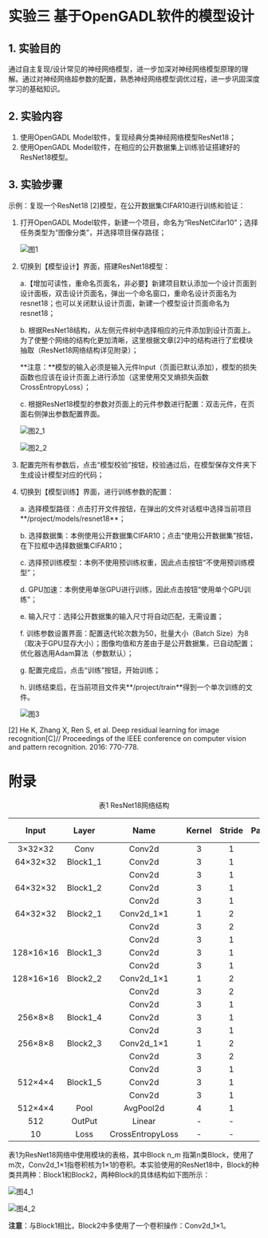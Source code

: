 # 实验三 基于OpenGADL软件的模型设计

## 1. 实验目的

通过自主复现/设计常见的神经网络模型，进一步加深对神经网络模型原理的理解。通过对神经网络超参数的配置，熟悉神经网络模型调优过程，进一步巩固深度学习的基础知识。

## 2. 实验内容

1. 使用OpenGADL Model软件，复现经典分类神经网络模型ResNet18；
2. 使用OpenGADL Model软件，在相应的公开数据集上训练验证搭建好的ResNet18模型。

## 3. 实验步骤

示例：复现一个ResNet18 [2]模型，在公开数据集CIFAR10进行训练和验证：

1. 打开OpenGADL Model软件，新建一个项目，命名为“ResNetCifar10”；选择任务类型为“图像分类”，并选择项目保存路径；

   ![图1](https://raw.githubusercontent.com/OpenGADL/OpenGADL-Model/main/picture/202310251446564.png)

2. 切换到【模型设计】界面，搭建ResNet18模型：

   a.【增加可读性，重命名页面名，非必要】新建项目默认添加一个设计页面到设计面板，双击设计页面名，弹出一个命名窗口，重命名设计页面名为resnet18；也可以关闭默认设计页面，新建一个模型设计页面命名为resnet18； 

   b. 根据ResNet18结构，从左侧元件树中选择相应的元件添加到设计页面上。为了使整个网络的结构化更加清晰，这里根据文章[2]中的结构进行了宏模块抽取（ResNet18网络结构详见附录）；

   **注意：**模型的输入必须是输入元件Input（页面已默认添加），模型的损失函数也应该在设计页面上进行添加（这里使用交叉熵损失函数 CrossEntropyLoss）；

   c. 根据ResNet18模型的参数对页面上的元件参数进行配置：双击元件，在页面右侧弹出参数配置界面。

   ![图2_1](https://raw.githubusercontent.com/OpenGADL/OpenGADL-Model/main/picture/202310251446798.png)

   ![图2_2](https://raw.githubusercontent.com/OpenGADL/OpenGADL-Model/main/picture/202310251446322.png)

3. 配置完所有参数后，点击“模型校验”按钮，校验通过后，在模型保存文件夹下生成设计模型对应的代码；

4. 切换到【模型训练】界面，进行训练参数的配置：

   a. 选择模型路径：点击打开文件按钮，在弹出的文件对话框中选择当前项目**/project/models/resnet18**；

   b. 选择数据集：本例使用公开数据集CIFAR10；点击“使用公开数据集”按钮，在下拉框中选择数据集CIFAR10；

   c. 选择预训练模型：本例不使用预训练权重，因此点击按钮“不使用预训练模型”；

   d. GPU加速：本例使用单张GPU进行训练，因此点击按钮“使用单个GPU训练”；

   e. 输入尺寸：选择公开数据集的输入尺寸将自动匹配，无需设置；

   f. 训练参数设置界面：配置迭代轮次数为50，批量大小（Batch Size）为8（取决于GPU显存大小）；图像均值和方差由于是公开数据集，已自动配置；优化器选用Adam算法（参数默认）；

   g. 配置完成后，点击“训练”按钮，开始训练；

   h. 训练结束后，在当前项目文件夹**/project/train**得到一个单次训练的文件。

   ![图3](https://raw.githubusercontent.com/OpenGADL/OpenGADL-Model/main/picture/202310251447145.png)



[2] He K, Zhang X, Ren S, et al. Deep residual learning for image recognition[C]// Proceedings of the IEEE conference on computer vision and pattern recognition. 2016: 770-778.











# 附录

<center>表1 ResNet18网络结构</center>

|   Input   |  Layer   |       Name       | Kernel | Stride | Padding | Out Channles |
| :-------: | :------: | :--------------: | :----: | :----: | :-----: | :----------: |
|  3×32×32  |   Conv   |      Conv2d      |   3    |   1    |    1    |      64      |
| 64×32×32  | Block1_1 |      Conv2d      |   3    |   1    |    1    |      64      |
|           |          |      Conv2d      |   3    |   1    |    1    |      64      |
| 64×32×32  | Block1_2 |      Conv2d      |   3    |   1    |    1    |      64      |
|           |          |      Conv2d      |   3    |   1    |    1    |      64      |
| 64×32×32  | Block2_1 |    Conv2d_1×1    |   1    |   2    |    0    |     128      |
|           |          |      Conv2d      |   3    |   2    |    1    |     128      |
|           |          |      Conv2d      |   3    |   1    |    1    |     128      |
| 128×16×16 | Block1_3 |      Conv2d      |   3    |   1    |    1    |     128      |
|           |          |      Conv2d      |   3    |   1    |    1    |     128      |
| 128×16×16 | Block2_2 |    Conv2d_1×1    |   1    |   2    |    0    |     256      |
|           |          |      Conv2d      |   3    |   2    |    1    |     256      |
|           |          |      Conv2d      |   3    |   1    |    1    |     256      |
|  256×8×8  | Block1_4 |      Conv2d      |   3    |   1    |    1    |     256      |
|           |          |      Conv2d      |   3    |   1    |    1    |     256      |
|  256×8×8  | Block2_3 |    Conv2d_1×1    |   1    |   2    |    0    |     512      |
|           |          |      Conv2d      |   3    |   2    |    1    |     512      |
|           |          |      Conv2d      |   3    |   1    |    1    |     512      |
|  512×4×4  | Block1_5 |      Conv2d      |   3    |   1    |    1    |     512      |
|           |          |      Conv2d      |   3    |   1    |    1    |     512      |
|  512×4×4  |   Pool   |    AvgPool2d     |   4    |   1    |    0    |     512      |
|    512    |  OutPut  |      Linear      |   -    |   -    |    -    |      10      |
|    10     |   Loss   | CrossEntropyLoss |   -    |   -    |    -    |      -       |

表1为ResNet18网络中使用模块的表格，其中Block n_m 指第n类Block，使用了m次，Conv2d_1×1指卷积核为1×1的卷积。本实验使用的ResNet18中，Block的种类共两种：Block1和Block2，两种Block的具体结构如下图所示：

![图4_1](https://raw.githubusercontent.com/MagnetoXxz/My_pictures/main/Test_picture/202310251448761.png)

![图4_2](https://raw.githubusercontent.com/MagnetoXxz/My_pictures/main/Test_picture/202310251448934.png)

**注意**：与Block1相比，Block2中多使用了一个卷积操作：Conv2d_1×1。
